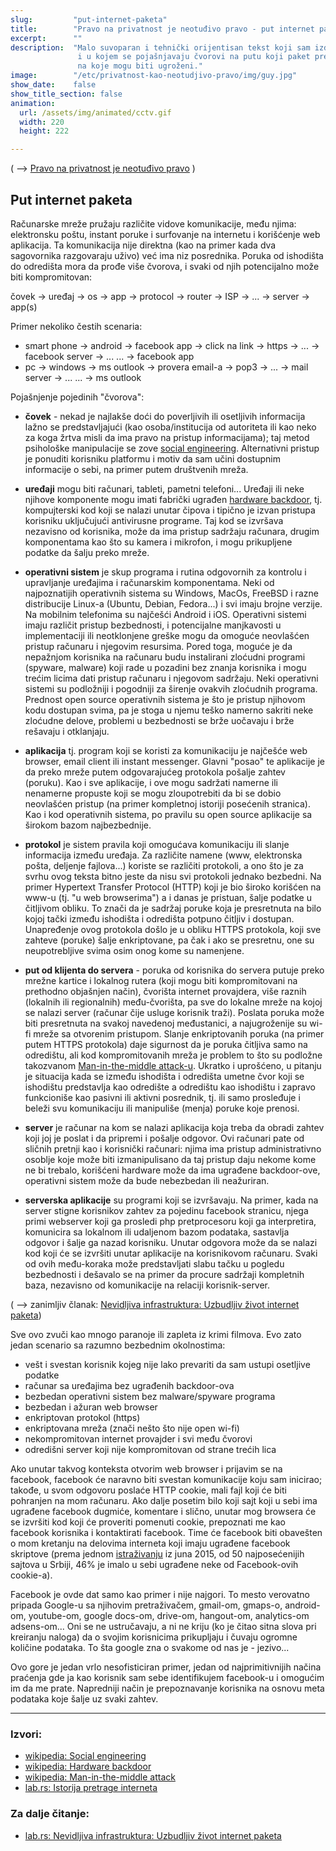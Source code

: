```yaml
---
slug:         "put-internet-paketa"
title:        "Pravo na privatnost je neotuđivo pravo - put internet paketa"
excerpt:      ""
description:  "Malo suvoparan i tehnički orijentisan tekst koji sam izdvojio iz članka 'Pravo na privatnost je neotuđivo pravo'
               i u kojem se pojašnjavaju čvorovi na putu koji paket pređe od ishodišta do odredišta i nazad, kao i načini
               na koje mogu biti ugroženi."
image:        "/etc/privatnost-kao-neotudjivo-pravo/img/guy.jpg"
show_date:    false
show_title_section: false
animation:
  url: /assets/img/animated/cctv.gif
  width: 220
  height: 222

---
```


( -->  <a title="Pravo na privatnost je neotuđivo pravo" href="/etc/privatnost-kao-neotudjivo-pravo/">Pravo na privatnost je neotuđivo pravo</a> )

## Put internet paketa

Računarske mreže pružaju različite vidove komunikacije, među njima: elektronsku poštu, instant poruke i surfovanje na 
internetu i korišćenje web aplikacija. Ta komunikacija nije direktna (kao na primer kada dva sagovornika razgovaraju uživo)
već ima niz posrednika. Poruka od ishodišta do odredišta mora da prođe više čvorova, i svaki od njih potencijalno može 
biti kompromitovan:

čovek -> uređaj -> os -> app -> protocol -> router -> ISP -> ... -> server -> app(s)  

Primer nekoliko čestih scenaria:

- smart phone -> android -> facebook app -> click na link -> https -> ... -> facebook server -> ... ... -> facebook app
- pc -> windows -> ms outlook -> provera email-a -> pop3 -> ... -> mail server -> ... ... -> ms outlook

Pojašnjenje pojedinih "čvorova":

- **čovek** - nekad je najlakše doći do poverljivih ili osetljivih informacija lažno se predstavljajući (kao osoba/institucija 
od autoriteta ili kao neko za koga žrtva misli da ima pravo na pristup informacijama); taj metod psihološke manipulacije
se zove <a class="external" href="https://en.wikipedia.org/wiki/Social_engineering_(security)">social engineering</a>. 
Alternativni pristup je ponuditi korisniku platformu i motiv da sam učini dostupnim informacije o sebi, na primer putem
društvenih mreža.

- **uređaji** mogu biti računari, tableti, pametni telefoni... Uređaji ili neke njihove komponente mogu imati fabrički 
ugrađen <a class="external" href="https://en.wikipedia.org/wiki/Hardware_backdoor">hardware backdoor</a>, tj. kompujterski
kod koji se nalazi unutar čipova i tipično je izvan pristupa korisniku uključujući antivirusne programe. Taj kod se 
izvršava nezavisno od korisnika, može da ima pristup sadržaju računara, drugim komponentama kao što su kamera i mikrofon,
i mogu prikupljene podatke da šalju preko mreže.

- **operativni sistem** je skup programa i rutina odgovornih za kontrolu i upravljanje uređajima i računarskim komponentama.
Neki od najpoznatijih operativnih sistema su Windows, MacOs, FreeBSD i razne distribucije Linux-a (Ubuntu, Debian, Fedora...)
i svi imaju brojne verzije. Na mobilnim telefonima su najčešći Android i iOS. 
Operativni sistemi imaju različit pristup
bezbednosti, i potencijalne manjkavosti u implementaciji ili neotklonjene greške mogu da omoguće neovlašćen pristup 
računaru i njegovim resursima. Pored toga, moguće je da nepažnjom korisnika na računaru budu instalirani zloćudni programi
(spyware, malware) koji rade u pozadini bez znanja korisnika i mogu trećim licima dati pristup računaru i njegovom sadržaju.
Neki operativni sistemi su podložniji i pogodniji za širenje ovakvih zloćudnih programa. Prednost open source operativnih
sistema je što je pristup njihovom kodu dostupan svima, pa je stoga u njemu teško namerno sakriti neke zloćudne delove,
problemi u bezbednosti se brže uočavaju i brže rešavaju i otklanjaju.  

- **aplikacija** tj. program koji se koristi za komunikaciju je najčešće web browser, email client ili instant messenger.
Glavni "posao" te aplikacije je da preko mreže putem odgovarajućeg protokola pošalje zahtev (poruku). Kao i sve aplikacije,
i ove mogu sadržati namerne ili nenamerne propuste koji se mogu zloupotrebiti da bi se dobio neovlašćen pristup (na primer
kompletnoj istoriji posećenih stranica). Kao i kod operativnih sistema, po pravilu su open source aplikacije sa širokom 
bazom najbezbednije.

- **protokol** je sistem pravila koji omogućava komunikaciju ili slanje informacija između uređaja. Za različite namene
(www, elektronska pošta, deljenje fajlova...) koriste se različiti protokoli, a ono što je za svrhu ovog teksta bitno 
jeste da nisu svi protokoli jednako bezbedni. Na primer Hypertext Transfer Protocol (HTTP) koji je bio široko korišćen
na www-u (tj. "u web browserima") a i danas je pristuan, šalje podatke u čitljivom obliku. To znači da je sadržaj poruke
koja je presretnuta na bilo kojoj tački između ishodišta i odredišta potpuno čitljiv i dostupan. Unapređenje ovog protokola
došlo je u obliku HTTPS protokola, koji sve zahteve (poruke) šalje enkriptovane, pa čak i ako se presretnu, one su 
neupotrebljive svima osim onog kome su namenjene. 

- **put od klijenta do servera** - poruka od korisnika do servera putuje preko mrežne kartice i lokalnog rutera (koji mogu 
biti kompromitovani na prethodno objašnjen način), čvorišta internet provajdera, više raznih (lokalnih ili regionalnih) među-čvorišta, pa sve do lokalne mreže
na kojoj se nalazi server (računar čije usluge korisnik traži). Poslata poruka može biti presretnuta na svakoj navedenoj
međustanici, a najugroženije su wi-fi mreže sa otvorenim pristupom. Slanje enkriptovanih poruka (na primer putem HTTPS 
protokola) daje sigurnost da je poruka čitljiva samo na odredištu, ali kod kompromitovanih mreža je problem to što su
podložne takozvanom <a class="external" href="https://en.wikipedia.org/wiki/Man-in-the-middle_attack">Man-in-the-middle 
attack-u</a>. Ukratko i uprošćeno, u pitanju je situacija kada se između ishodišta i odredišta umetne čvor koji se
ishodištu predstavlja kao odredište a odredištu kao ishodištu i zapravo funkcioniše kao pasivni ili aktivni posrednik, tj.
ili samo prosleđuje i beleži svu komunikaciju ili manipuliše (menja) poruke koje prenosi.

- **server** je računar na kom se nalazi aplikacija koja treba da obradi zahtev koji joj je poslat i da pripremi i pošalje
odgovor. Ovi računari pate od sličnih pretnji kao i korisnički računari: njima ima pristup administrativno osoblje koje 
može biti izmanipulisano da taj pristup daju nekome kome ne bi trebalo, korišćeni hardware može da ima ugrađene 
backdoor-ove, operativni sistem može da bude nebezbedan ili neažuriran.

- **serverska aplikacije** su programi koji se izvršavaju. Na primer, kada na server stigne korisnikov zahtev za pojedinu 
facebook stranicu, njega primi webserver koji ga prosledi php pretprocesoru koji ga interpretira, komunicira sa lokalnom
ili udaljenom bazom podataka, sastavlja odgovor i šalje ga nazad korisniku. Unutar odgovora može da se nalazi kod koji 
će se izvršiti unutar aplikacije na korisnikovom računaru. Svaki od ovih među-koraka može predstavljati slabu tačku u 
pogledu bezbednosti i dešavalo se na primer da procure sadržaji kompletnih baza, nezavisno od komunikacije na relaciji
korisnik-server.

( --> zanimljiv članak: <a class="external" href="https://labs.rs/sr/nevidljiva-infrastruktura-uzbudljiv-zivot-internet-paketa/">Nevidljiva infrastruktura: Uzbudljiv život internet paketa</a>)

Sve ovo zvuči kao mnogo paranoje ili zapleta iz krimi filmova. Evo zato jedan scenario sa razumno bezbednim 
okolnostima:

- vešt i svestan korisnik kojeg nije lako prevariti da sam ustupi osetljive podatke
- računar sa uređajima bez ugrađenih backdoor-ova
- bezbedan operativni sistem bez malware/spyware programa
- bezbedan i ažuran web browser
- enkriptovan protokol (https)
- enkriptovana mreža (znači nešto što nije open wi-fi)
- nekompromitovan internet provajder i svi među čvorovi
- odredišni server koji nije kompromitovan od strane trećih lica 

Ako unutar takvog konteksta otvorim web browser i prijavim se na facebook, facebook će naravno biti svestan komunikacije
koju sam inicirao; takođe, u svom odgovoru poslaće HTTP cookie, mali fajl koji će biti pohranjen na mom računaru. Ako dalje
posetim bilo koji sajt koji u sebi ima ugrađene facebook dugmiće, komentare i slično, unutar mog
browsera će se izvršiti kod koji će proveriti pomenuti cookie, prepoznati me kao facebook korisnika i kontaktirati 
facebook. Time će facebook biti obavešten o mom kretanju na delovima interneta koji imaju ugrađene facebook skriptove
(prema jednom <a class="external" href="https://labs.rs/sr/nevidljiva-infrastruktura-onlajn-pratioci/">istraživanju</a> 
iz juna 2015, od 50 najposećenijih sajtova u Srbiji, 46% je imalo u sebi ugrađene neke od Facebook-ovih cookie-a).

<p class="muted">Facebook je ovde dat samo kao primer i nije najgori. To mesto verovatno pripada Google-u sa njihovim pretraživačem, 
gmail-om, gmaps-o, android-om, youtube-om, google docs-om, drive-om, hangout-om, analytics-om adsens-om... Oni se ne ustručavaju,
a ni ne kriju (ko je čitao sitna slova pri kreiranju naloga) da o svojim korisnicima prikupljaju i čuvaju ogromne količine
podataka. To šta google zna o svakome od nas je - jezivo...</p>  

Ovo gore je jedan vrlo nesofisticiran primer, jedan od najprimitivnijih načina praćenja gde ja kao korisnik sam sebe 
identifikujem facebook-u i omogućim im da me prate. Napredniji način je prepoznavanje korisnika na osnovu meta podataka
koje šalje uz svaki zahtev.

***

### Izvori:

- <a class="external" href="https://en.wikipedia.org/wiki/Social_engineering_(security)">wikipedia: Social engineering</a>
- <a class="external" href="https://en.wikipedia.org/wiki/Hardware_backdoor">wikipedia: Hardware backdoor</a>
- <a class="external" href="https://en.wikipedia.org/wiki/Man-in-the-middle_attack">wikipedia: Man-in-the-middle attack</a>
- <a class="external" href="https://labs.rs/sr/istorija-pretrage-interneta/">lab.rs: Istorija pretrage interneta</a>


### Za dalje čitanje:
- <a class="external" href="https://labs.rs/sr/nevidljiva-infrastruktura-uzbudljiv-zivot-internet-paketa/">lab.rs: Nevidljiva infrastruktura: Uzbudljiv život internet paketa</a>
